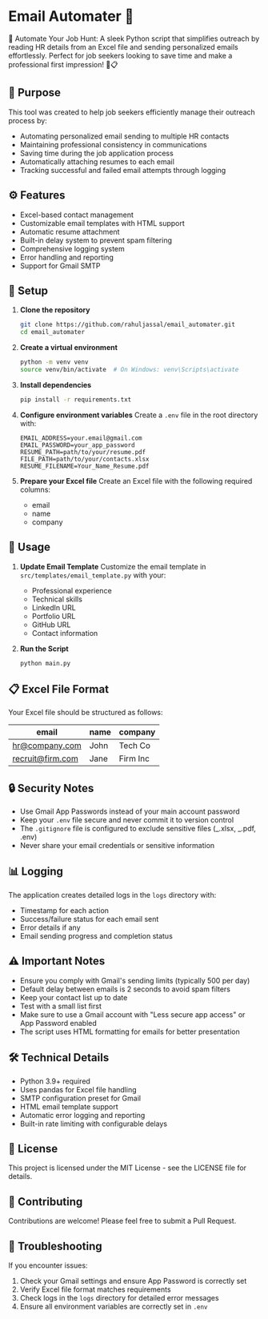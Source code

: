 # Email Automater 📧

🚀 Automate Your Job Hunt: A sleek Python script that simplifies outreach by reading HR details from an Excel file and sending personalized emails effortlessly. Perfect for job seekers looking to save time and make a professional first impression! 📧📋

## 🎯 Purpose

This tool was created to help job seekers efficiently manage their outreach process by:

- Automating personalized email sending to multiple HR contacts
- Maintaining professional consistency in communications
- Saving time during the job application process
- Automatically attaching resumes to each email
- Tracking successful and failed email attempts through logging

## ⚙️ Features

- Excel-based contact management
- Customizable email templates with HTML support
- Automatic resume attachment
- Built-in delay system to prevent spam filtering
- Comprehensive logging system
- Error handling and reporting
- Support for Gmail SMTP

## 🚀 Setup

1. **Clone the repository**

   ```bash
   git clone https://github.com/rahuljassal/email_automater.git
   cd email_automater
   ```

2. **Create a virtual environment**

   ```bash
   python -m venv venv
   source venv/bin/activate  # On Windows: venv\Scripts\activate
   ```

3. **Install dependencies**

   ```bash
   pip install -r requirements.txt
   ```

4. **Configure environment variables**
   Create a `.env` file in the root directory with:

   ```
   EMAIL_ADDRESS=your.email@gmail.com
   EMAIL_PASSWORD=your_app_password
   RESUME_PATH=path/to/your/resume.pdf
   FILE_PATH=path/to/your/contacts.xlsx
   RESUME_FILENAME=Your_Name_Resume.pdf
   ```

5. **Prepare your Excel file**
   Create an Excel file with the following required columns:
   - email
   - name
   - company

## 📝 Usage

1. **Update Email Template**
   Customize the email template in `src/templates/email_template.py` with your:

   - Professional experience
   - Technical skills
   - LinkedIn URL
   - Portfolio URL
   - GitHub URL
   - Contact information

2. **Run the Script**
   ```bash
   python main.py
   ```

## 📋 Excel File Format

Your Excel file should be structured as follows:

| email            | name | company  |
| ---------------- | ---- | -------- |
| hr@company.com   | John | Tech Co  |
| recruit@firm.com | Jane | Firm Inc |

## 🔒 Security Notes

- Use Gmail App Passwords instead of your main account password
- Keep your `.env` file secure and never commit it to version control
- The `.gitignore` file is configured to exclude sensitive files (_.xlsx, _.pdf, .env)
- Never share your email credentials or sensitive information

## 📊 Logging

The application creates detailed logs in the `logs` directory with:

- Timestamp for each action
- Success/failure status for each email sent
- Error details if any
- Email sending progress and completion status

## ⚠️ Important Notes

- Ensure you comply with Gmail's sending limits (typically 500 per day)
- Default delay between emails is 2 seconds to avoid spam filters
- Keep your contact list up to date
- Test with a small list first
- Make sure to use a Gmail account with "Less secure app access" or App Password enabled
- The script uses HTML formatting for emails for better presentation

## 🛠️ Technical Details

- Python 3.9+ required
- Uses pandas for Excel file handling
- SMTP configuration preset for Gmail
- HTML email template support
- Automatic error logging and reporting
- Built-in rate limiting with configurable delays

## 📄 License

This project is licensed under the MIT License - see the LICENSE file for details.

## 🤝 Contributing

Contributions are welcome! Please feel free to submit a Pull Request.

## 🐛 Troubleshooting

If you encounter issues:

1. Check your Gmail settings and ensure App Password is correctly set
2. Verify Excel file format matches requirements
3. Check logs in the `logs` directory for detailed error messages
4. Ensure all environment variables are correctly set in `.env`
